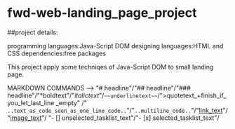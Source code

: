 # fwd-web-landing_page_project

##project details:

programming languages:Java-Script DOM
designing languages:HTML and CSS
dependencies:free packages

This project apply some techniqes of Java-Script DOM to small landing page.


































MARKDOWN COMMANDS -->
"# headline"/"## headline"/"### headline"/"*boldtext"/"*italictext*"/`~~underlinetext~~`/">quotetext_+finish_if_you_let_last_line _empty"
/"` ..text_as_code_seen_as_one_line_code..`"/"``` ..multiline_code.. ```"/"[link_text](link_path)"/"[image_text](image_path)"/
"- [] unselected_tasklist_text"/"- [x] selected_tasklist_text"/


